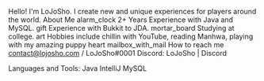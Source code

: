 Hello! I'm LoJoSho.
I create new and unique experiences for players around the world.
About Me
alarm_clock 2+ Years Experience with Java and MySQL.
gift Experience with Bukkit to JDA.
mortar_board Studying at college.
art Hobbies include chillin with YouTube, reading Manhwa, playing with my amazing puppy heart
mailbox_with_mail How to reach me contact@lojosho.com / LoJoSho#0001
Discord:
LoJoSho | Discord


Languages and Tools:
Java
IntelliJ
MySQL
